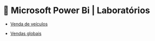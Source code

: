 # 📒 Microsoft Power Bi | Laboratórios

+ [Venda de veículos](https://github.com/Mat3usCod3/Labs-Power-Bi/blob/main/Venda_de_veiculos/PDF-Visualisa%C3%A7%C3%A3o-Estudo%20de%20caso%2001-Dados%20venda%20carro.pdf)

+ [Vendas globais]()


